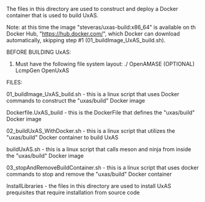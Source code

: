 The files in this directory are used to construct
and deploy a Docker container that is used to build
UxAS.

Note: at this time the image "steveras/uxas-build:x86_64"
	is available on th Docker Hub, "https://hub.docker.com/", 
	which Docker can download automatically, skipping step #1 
	(01_buildImage_UxAS_build.sh). 


BEFORE BUILDING UxAS:
1) Must have the following file system layout:
./
  OpenAMASE (OPTIONAL)
  LcmpGen
  OpenUxAS



FILES:

01_buildImage_UxAS_build.sh - this is a linux script that 
	uses Docker commands to construct the "uxas/build" 
	Docker image

Dockerfile.UxAS_build - this is the DockerFile that defines
	the "uxas/build" Docker image 

02_buildUxAS_WithDocker.sh - this is a linux script that
	utilizes the "uxas/build" Docker container to build UxAS

buildUxAS.sh - this is a linux script that calls meson
	and ninja from inside the "uxas/build" Docker image

03_stopAndRemoveBuildContainer.sh - this is a linux script
	that uses docker commands to stop and remove the 
	"uxas/build" Docker container


InstallLibraries - the files in this directory are used
	to install UxAS prequisites that require installation
	from source code

